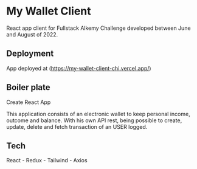# My Wallet Client  
React app client for Fullstack Alkemy Challenge developed between June and August of 2022.

## Deployment  
App deployed at (https://my-wallet-client-chi.vercel.app/)  

## Boiler plate  
 Create React App  
 
 This application consists of an electronic wallet to keep personal income, outcome and balance. With his own API rest, being possible to create, update, delete and
 fetch transaction of an USER logged.  
 
 ## Tech  
 React - Redux - Tailwind - Axios  
